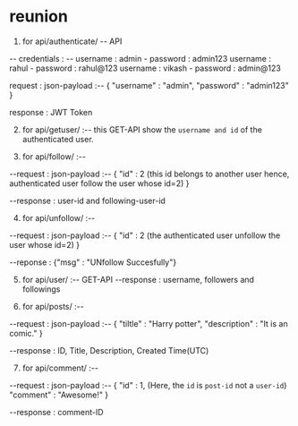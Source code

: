 # reunion


1. for api/authenticate/ -- API 

-- credentials : --
username : admin   -  password : admin123
username : rahul   -  password : rahul@123
username : vikash  -  password : admin@123

request : json-payload :-- 
{
    "username" : "admin",
    "password" : "admin123"
}

response : JWT Token

2. for api/getuser/ :-- this GET-API show the `username and id` of the authenticated user.

3. for api/follow/ :--

--request : json-payload :--
{
    "id" : 2 (this id belongs to another user hence, authenticated user follow the user whose id=2)
}

--response : user-id and following-user-id

4. for api/unfollow/ :--

--request : json-payload :--
{
    "id" : 2 (the authenticated user unfollow the user whose id=2) 
}

--reponse : {"msg" : "UNfollow Succesfully"}

5. for api/user/ :-- GET-API
--response : username, followers and followings

6. for api/posts/ :--

--request : json-payload :--
{
    "tiltle" : "Harry potter",
    "description" : "It is an comic."
}

--response : ID, Title, Description, Created Time(UTC)

7. for api/comment/ :--

--request : json-payload :--
{
    "id" : 1, (Here, the `id` is `post-id` not a `user-id`)
    "comment" : "Awesome!"
}

--response : comment-ID
